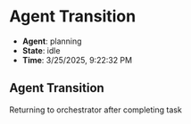 # Agent Transition

- **Agent**: planning
- **State**: idle
- **Time**: 3/25/2025, 9:22:32 PM

## Agent Transition

Returning to orchestrator after completing task

